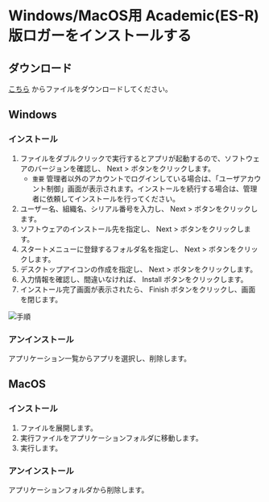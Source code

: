 # Windows/MacOS用 Academic(ES-R)版ロガーをインストールする

## ダウンロード

[こちら](https://github.com/jins-meme/ES_R-DataLogger/releases) からファイルをダウンロードしてください。 

## Windows

### インストール

1. ファイルをダブルクリックで実行するとアプリが起動するので、ソフトウェアのバージョンを確認し、 Next >  ボタンをクリックします。
    - `重要` 管理者以外のアカウントでログインしている場合は、「ユーザアカウント制御」画面が表示されます。インストールを続行する場合は、管理者に依頼してインストールを行ってください。
1. ユーザー名、組織名、シリアル番号を入力し、 Next >  ボタンをクリックします。  
1. ソフトウェアのインストール先を指定し、 Next >  ボタンをクリックします。  
1. スタートメニューに登録するフォルダ名を指定し、 Next >  ボタンをクリックします。
1. デスクトップアイコンの作成を指定し、 Next >  ボタンをクリックします。  
1. 入力情報を確認し、間違いなければ、 Install  ボタンをクリックします。  
1. インストール完了画面が表示されたら、 Finish  ボタンをクリックし、画面を閉じます。  

![手順](/images/windows_install.png)

### アンインストール

アプリケーション一覧からアプリを選択し、削除します。

## MacOS

### インストール

1. ファイルを展開します。
1. 実行ファイルをアプリケーションフォルダに移動します。
1. 実行します。

### アンインストール

アプリケーションフォルダから削除します。